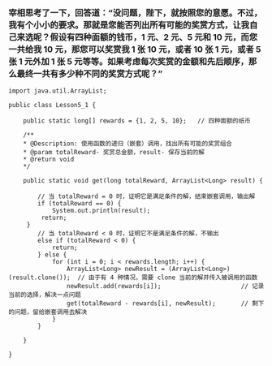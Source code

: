 ### 宰相思考了一下，回答道：“没问题，陛下，就按照您的意愿。不过，我有个小小的要求。那就是您能否列出所有可能的奖赏方式，让我自己来选呢？假设有四种面额的钱币，1 元、2 元、5 元和 10 元，而您一共给我 10 元，那您可以奖赏我 1 张 10 元，或者 10 张 1 元，或者 5 张 1 元外加 1 张 5 元等等。如果考虑每次奖赏的金额和先后顺序，那么最终一共有多少种不同的奖赏方式呢？”

```
import java.util.ArrayList;

public class Lesson5_1 {

	public static long[] rewards = {1, 2, 5, 10};	// 四种面额的纸币

	/**
    * @Description:	使用函数的递归（嵌套）调用，找出所有可能的奖赏组合
    * @param totalReward- 奖赏总金额，result- 保存当前的解
    * @return void
    */

    public static void get(long totalReward, ArrayList<Long> result) {

    	// 当 totalReward = 0 时，证明它是满足条件的解，结束嵌套调用，输出解
    	if (totalReward == 0) {
    		System.out.println(result);
    	 return;
     }
    	// 当 totalReward < 0 时，证明它不是满足条件的解，不输出
    	else if (totalReward < 0) {
    		return;
    	} else {
    		for (int i = 0; i < rewards.length; i++) {
    			ArrayList<Long> newResult = (ArrayList<Long>)(result.clone());	// 由于有 4 种情况，需要 clone 当前的解并传入被调用的函数
    			newResult.add(rewards[i]);						// 记录当前的选择，解决一点问题
    			get(totalReward - rewards[i], newResult);		// 剩下的问题，留给嵌套调用去解决
    		}
    	}

    }

}


```